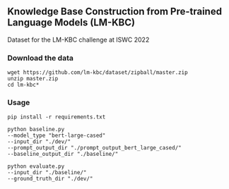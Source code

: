 ## Knowledge Base Construction from Pre-trained Language Models (LM-KBC)

Dataset for the LM-KBC challenge at ISWC 2022

### Download the data

```
wget https://github.com/lm-kbc/dataset/zipball/master.zip
unzip master.zip
cd lm-kbc*
```

### Usage

```
pip install -r requirements.txt

python baseline.py 
--model_type "bert-large-cased" 
--input_dir "./dev/"
--prompt_output_dir "./prompt_output_bert_large_cased/"
--baseline_output_dir "./baseline/"

python evaluate.py 
--input_dir "./baseline/" 
--ground_truth_dir "./dev/"
```